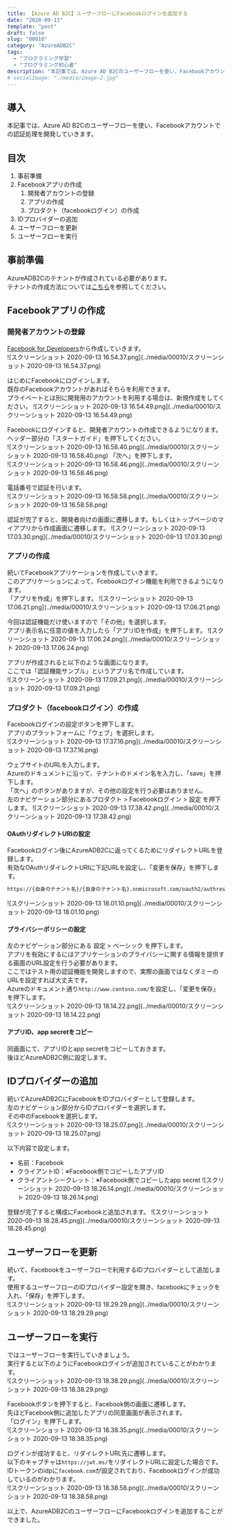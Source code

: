 ```yaml
---
title: 【Azure AD B2C】ユーザーフローにFacebookログインを追加する
date: "2020-09-13"
template: "post"
draft: false
slug: "00010"
category: "AzureADB2C"
tags:
  - "プログラミング学習"
  - "プログラミング初心者"
description: "本記事では、Azure AD B2Cのユーザーフローを使い、Facebookアカウントでの認証処理を開発していきます。"
# socialImage: "./media/image-2.jpg"
---
```


## 導入

本記事では、Azure AD B2Cのユーザーフローを使い、Facebookアカウントでの認証処理を開発していきます。

## 目次

1. 事前準備
2. Facebookアプリの作成
   1. 開発者アカウントの登録
   2. アプリの作成
   3. プロダクト（facebookログイン）の作成
3. IDプロバイダーの追加
4. ユーザーフローを更新
5. ユーザーフローを実行

## 事前準備

AzureADB2Cのテナントが作成されている必要があります。  
テナントの作成方法については[こちら](/posts/00008)を参照してください。  

## Facebookアプリの作成

### 開発者アカウントの登録

[Facebook for Developers](https://developers.facebook.com/)から作成していきます。  
![スクリーンショット 2020-09-13 16.54.37.png](../media/00010/スクリーンショット 2020-09-13 16.54.37.png)

はじめにFacebookにログインします。  
既存のFacebookアカウントがあればそちらを利用できます。  
プライベートとは別に開発用のアカウントを利用する場合は、新規作成をしてください。
![スクリーンショット 2020-09-13 16.54.49.png](../media/00010/スクリーンショット 2020-09-13 16.54.49.png)

Facebookにログインすると、開発者アカウントの作成できるようになります。  
ヘッダー部分の「スタートガイド」を押下してください。  
![スクリーンショット 2020-09-13 16.58.40.png](../media/00010/スクリーンショット 2020-09-13 16.58.40.png)
「次へ」を押下します。  
![スクリーンショット 2020-09-13 16.58.46.png](../media/00010/スクリーンショット 2020-09-13 16.58.46.png)

電話番号で認証を行います。  
![スクリーンショット 2020-09-13 16.58.58.png](../media/00010/スクリーンショット 2020-09-13 16.58.58.png)

認証が完了すると、開発者向けの画面に遷移します。もしくはトップページのマイアプリから作成画面に遷移します。
![スクリーンショット 2020-09-13 17.03.30.png](../media/00010/スクリーンショット 2020-09-13 17.03.30.png)

### アプリの作成

続いてFacebookアプリケーションを作成していきます。  
このアプリケーションによって、Fcebookログイン機能を利用できるようになります。  
「アプリを作成」を押下します。
![スクリーンショット 2020-09-13 17.06.21.png](../media/00010/スクリーンショット 2020-09-13 17.06.21.png)

今回は認証機能だけ使いますので「その他」を選択します。  
アプリ表示名に任意の値を入力したら「アプリIDを作成」を押下します。
![スクリーンショット 2020-09-13 17.06.24.png](../media/00010/スクリーンショット 2020-09-13 17.06.24.png)

アプリが作成されると以下のような画面になります。  
ここでは「認証機能サンプル」というアプリ名で作成しています。  
![スクリーンショット 2020-09-13 17.09.21.png](../media/00010/スクリーンショット 2020-09-13 17.09.21.png)

### プロダクト（facebookログイン）の作成

Facebookログインの設定ボタンを押下します。  
アプリのプラットフォームに「ウェブ」を選択します。  
![スクリーンショット 2020-09-13 17.37.16.png](../media/00010/スクリーンショット 2020-09-13 17.37.16.png)

ウェブサイトのURLを入力します。  
Azureのドキュメントに沿って、テナントのドメイン名を入力し、「save」を押下します。  
「次へ」のボタンがありますが、その他の設定を行う必要はありません。  
左のナビゲーション部分にあるプロダクト > Facebookログイン > 設定 を押下します。
![スクリーンショット 2020-09-13 17.38.42.png](../media/00010/スクリーンショット 2020-09-13 17.38.42.png)

#### OAuthリダイレクトURIの設定

Facebookログイン後にAzureADB2Cに返ってくるためにリダイレクトURLを登録します。  
有効なOAuthリダイレクトURIに下記URLを設定し、「変更を保存」を押下します。

``` bash
https://{自身のテナント名}/{自身のテナント名}.onmicrosoft.com/oauth2/authresp
```

![スクリーンショット 2020-09-13 18.01.10.png](../media/00010/スクリーンショット 2020-09-13 18.01.10.png)

#### プライバシーポリシーの設定

左のナビゲーション部分にある 設定 > ベーシック を押下します。  
アプリを有効にするにはアプリケーションのプライバシーに関する情報を提供する画面のURL設定を行う必要があります。  
ここではテスト用の認証機能を開発しますので、実際の画面ではなくダミーのURLを設定すれば大丈夫です。  
Azureのドキュメント通り`http://www.contoso.com/`を設定し、「変更を保存」を押下します。  
![スクリーンショット 2020-09-13 18.14.22.png](../media/00010/スクリーンショット 2020-09-13 18.14.22.png)

#### アプリID、app secretをコピー

同画面にて、アプリIDとapp secretをコピーしておきます。  
後ほどAzureADB2C側に設定します。  

## IDプロバイダーの追加

続いてAzureADB2CにFacebookをIDプロバイダーとして登録します。  
左のナビゲーション部分からIDプロバイダーを選択します。  
その中のFacebookを選択します。  
![スクリーンショット 2020-09-13 18.25.07.png](../media/00010/スクリーンショット 2020-09-13 18.25.07.png)

以下内容で設定します。  

- 名前：Facebook
- クライアントID：※Facebook側でコピーしたアプリID
- クライアントシークレット：※Facebook側でコピーしたapp secret
![スクリーンショット 2020-09-13 18.26.14.png](../media/00010/スクリーンショット 2020-09-13 18.26.14.png)

登録が完了すると構成にFacebookと追加されます。
![スクリーンショット 2020-09-13 18.28.45.png](../media/00010/スクリーンショット 2020-09-13 18.28.45.png)

## ユーザーフローを更新

続いて、Facebookをユーザーフローで利用するIDプロバイダーとして追加します。  
使用するユーザーフローのIDプロバイダー設定を開き、facebookにチェックを入れ、「保存」を押下します。  
![スクリーンショット 2020-09-13 18.29.29.png](../media/00010/スクリーンショット 2020-09-13 18.29.29.png)

## ユーザーフローを実行

ではユーザーフローを実行していきましょう。  
実行すると以下のようにFacebookログインが追加されていることがわかります。  
![スクリーンショット 2020-09-13 18.38.29.png](../media/00010/スクリーンショット 2020-09-13 18.38.29.png)

Facebookボタンを押下すると、Facebook側の画面に遷移します。  
先ほどFacebook側に追加したアプリの同意画面が表示されます。  
「ログイン」を押下します。  
![スクリーンショット 2020-09-13 18.38.35.png](../media/00010/スクリーンショット 2020-09-13 18.38.35.png)

ログインが成功すると、リダイレクトURL先に遷移します。  
以下のキャプチャは`https://jwt.ms/`をリダイレクトURLに設定した場合です。  
IDトークンのidpに`facebook.com`が設定されており、Facebookログインが成功しているのがわかります。  
![スクリーンショット 2020-09-13 18.38.58.png](../media/00010/スクリーンショット 2020-09-13 18.38.58.png)

以上で、AzureADB2CのユーザーフローにFacebookログインを追加することができました。
